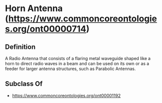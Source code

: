 # Horn Antenna (https://www.commoncoreontologies.org/ont00000714)

## Definition
A Radio Antenna that consists of a flaring metal waveguide shaped like a horn to direct radio waves in a beam and can be used on its own or as a feeder for larger antenna structures, such as Parabolic Antennas.

## Subclass Of
- https://www.commoncoreontologies.org/ont00001192

